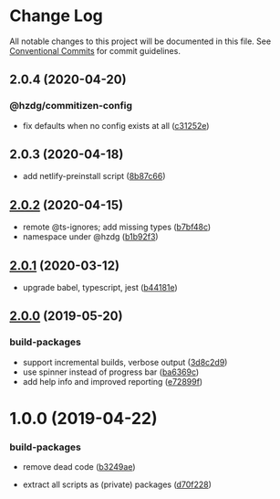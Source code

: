 # Change Log

All notable changes to this project will be documented in this file.
See [Conventional Commits](https://conventionalcommits.org) for commit guidelines.

## 2.0.4 (2020-04-20)


### @hzdg/commitizen-config

* fix defaults when no config exists at all ([c31252e](https://github.com/hzdg/hz-core/commit/c31252e))


## 2.0.3 (2020-04-18)


* add netlify-preinstall script ([8b87c66](https://github.com/hzdg/hz-core/commit/8b87c66))


## [2.0.2](https://github.com/hzdg/hz-core/compare/build-packages@2.0.1...build-packages@2.0.2) (2020-04-15)


* remote @ts-ignores; add missing types ([b7bf48c](https://github.com/hzdg/hz-core/commit/b7bf48c))
* namespace under @hzdg ([b1b92f3](https://github.com/hzdg/hz-core/commit/b1b92f3))


## [2.0.1](https://github.com/hzdg/hz-core/compare/build-packages@2.0.0...build-packages@2.0.1) (2020-03-12)


* upgrade babel, typescript, jest ([b44181e](https://github.com/hzdg/hz-core/commit/b44181e))


## [2.0.0](https://github.com/hzdg/hz-core/compare/build-packages@1.0.0...build-packages@2.0.0) (2019-05-20)


### build-packages

* support incremental builds, verbose output ([3d8c2d9](https://github.com/hzdg/hz-core/commit/3d8c2d9))
* use spinner instead of progress bar ([ba6369c](https://github.com/hzdg/hz-core/commit/ba6369c))
* add help info and improved reporting ([e72899f](https://github.com/hzdg/hz-core/commit/e72899f))


# 1.0.0 (2019-04-22)


### build-packages

* remove dead code ([b3249ae](https://github.com/hzdg/hz-core/commit/b3249ae))

* extract all scripts as (private) packages ([d70f228](https://github.com/hzdg/hz-core/commit/d70f228))
